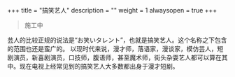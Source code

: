 +++
title = "搞笑艺人"
description = ""
weight = 1
alwaysopen = true
+++

> 施工中

芸人的比较正规的说法是“お笑いタレント”，也就是搞笑艺人。这个名称之下包含的范围也还是蛮广的。
以现时代来说，漫才师，落语家，漫谈家，模仿芸人，短剧演员，新喜剧演员，口技师，腹语师，甚至魔术师，街头杂耍艺人都可以算在其中。现在电视上经常见到的搞笑艺人大多数都出身于漫才短剧。
